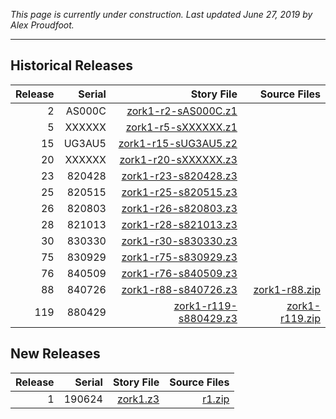 *This page is currently under construction. Last updated June 27, 2019 by Alex Proudfoot.*

----

## Historical Releases

| Release | Serial | Story File              | Source Files     |
| -------:| ------:| -----------------------:| ----------------:|
|       2 | AS000C |   [zork1-r2-sAS000C.z1] |                  |
|       5 | XXXXXX |   [zork1-r5-sXXXXXX.z1] |                  |
|      15 | UG3AU5 |  [zork1-r15-sUG3AU5.z2] |                  |
|      20 | XXXXXX |  [zork1-r20-sXXXXXX.z3] |                  |
|      23 | 820428 |  [zork1-r23-s820428.z3] |                  |
|      25 | 820515 |  [zork1-r25-s820515.z3] |                  |
|      26 | 820803 |  [zork1-r26-s820803.z3] |                  |
|      28 | 821013 |  [zork1-r28-s821013.z3] |                  |
|      30 | 830330 |  [zork1-r30-s830330.z3] |                  |
|      75 | 830929 |  [zork1-r75-s830929.z3] |                  |
|      76 | 840509 |  [zork1-r76-s840509.z3] |                  |
|      88 | 840726 |  [zork1-r88-s840726.z3] |  [zork1-r88.zip] |
|     119 | 880429 | [zork1-r119-s880429.z3] | [zork1-r119.zip] |

[zork1-r2-sAS000C.z1]: https://eblong.com/infocom/gamefiles/zork1-r2-sAS000C.z1
[zork1-r5-sXXXXXX.z1]: https://eblong.com/infocom/gamefiles/zork1-r5-sXXXXXX.z1
[zork1-r15-sUG3AU5.z2]: https://eblong.com/infocom/gamefiles/zork1-r15-sUG3AU5.z2
[zork1-r20-sXXXXXX.z3]: https://eblong.com/infocom/gamefiles/zork1-r20-sXXXXXX.z3
[zork1-r23-s820428.z3]: https://eblong.com/infocom/gamefiles/zork1-r23-s820428.z3
[zork1-r25-s820515.z3]: https://eblong.com/infocom/gamefiles/zork1-r25-s820515.z3
[zork1-r26-s820803.z3]: https://eblong.com/infocom/gamefiles/zork1-r26-s820803.z3
[zork1-r28-s821013.z3]: https://eblong.com/infocom/gamefiles/zork1-r28-s821013.z3
[zork1-r30-s830330.z3]: https://eblong.com/infocom/gamefiles/zork1-r30-s830330.z3
[zork1-r75-s830929.z3]: https://eblong.com/infocom/gamefiles/zork1-r75-s830929.z3
[zork1-r76-s840509.z3]: https://eblong.com/infocom/gamefiles/zork1-r76-s840509.z3
[zork1-r88-s840726.z3]: https://eblong.com/infocom/gamefiles/zork1-r88-s840726.z3
[zork1-r119-s880429.z3]: https://eblong.com/infocom/gamefiles/zork1-r119-s880429.z3

[zork1-r88.zip]: https://eblong.com/infocom/sources/zork1-r88.zip
[zork1-r119.zip]: https://eblong.com/infocom/sources/zork1-r119.zip

## New Releases

| Release | Serial | Story File | Source Files |
| -------:| ------:| ----------:| ------------:|
|       1 | 190624 | [zork1.z3] |     [r1.zip] |

[zork1.z3]: https://github.com/the-infocom-files/zork1/releases/download/r1/zork1.z3

[r1.zip]: https://github.com/the-infocom-files/zork1/archive/r1.zip
